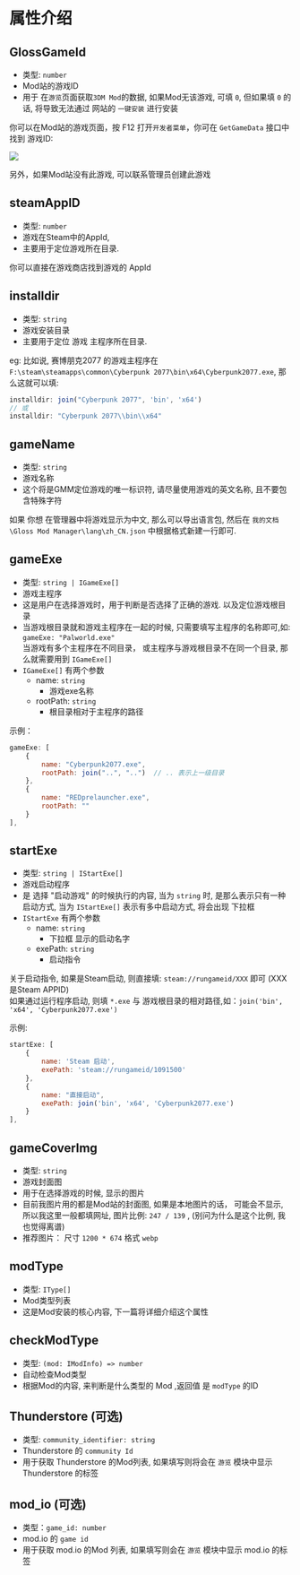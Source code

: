 

# 属性介绍

## GlossGameId 
- 类型: `number`
- Mod站的游戏ID
- 用于 在`游览`页面获取`3DM Mod`的数据, 如果Mod无该游戏, 可填 `0`, 但如果填 `0` 的话, 将导致无法通过 网站的 `一键安装` 进行安装

你可以在Mod站的游戏页面，按 F12 打开`开发者菜单`，你可在 `GetGameData` 接口中找到 游戏ID:

![](https://mod.3dmgame.com/static/upload/mod/202401/MOD65af2f06e8716.png@webp)


另外，如果Mod站没有此游戏, 可以联系管理员创建此游戏

## steamAppID
- 类型: `number`
- 游戏在Steam中的AppId, 
- 主要用于定位游戏所在目录.

你可以直接在游戏商店找到游戏的 AppId 

## installdir
- 类型: `string`
- 游戏安装目录
- 主要用于定位 游戏 主程序所在目录.

eg:
比如说, 赛博朋克2077 的游戏主程序在 `F:\steam\steamapps\common\Cyberpunk 2077\bin\x64\Cyberpunk2077.exe`, 那么这就可以填:
```ts
installdir: join("Cyberpunk 2077", 'bin', 'x64')
// 或
installdir: "Cyberpunk 2077\\bin\\x64"
```

## gameName
- 类型: `string`
- 游戏名称
- 这个将是GMM定位游戏的唯一标识符, 请尽量使用游戏的英文名称, 且不要包含特殊字符

如果 你想 在管理器中将游戏显示为中文, 那么可以导出语言包, 然后在 `我的文档\Gloss Mod Manager\lang\zh_CN.json` 中根据格式新建一行即可. 

## gameExe
- 类型: `string | IGameExe[]`
- 游戏主程序
- 这是用户在选择游戏时，用于判断是否选择了正确的游戏. 以及定位游戏根目录
- 当游戏根目录就和游戏主程序在一起的时候, 只需要填写主程序的名称即可,如: `gameExe: "Palworld.exe"`  
  当游戏有多个主程序在不同目录， 或主程序与游戏根目录不在同一个目录, 那么就需要用到 `IGameExe[]`
- `IGameExe[]` 有两个参数
  - name: `string`
    - 游戏exe名称
  - rootPath: `string`
    - 根目录相对于主程序的路径

示例：
```js
gameExe: [
    {
        name: "Cyberpunk2077.exe",
        rootPath: join("..", "..")  // .. 表示上一级目录
    },
    {
        name: "REDprelauncher.exe",
        rootPath: ""
    }
],
```

## startExe
- 类型: `string | IStartExe[]`
- 游戏启动程序
- 是 选择 "启动游戏" 的时候执行的内容, 当为 `string` 时, 是那么表示只有一种启动方式, 当为 `IStartExe[]` 表示有多中启动方式, 将会出现 下拉框 
-  `IStartExe` 有两个参数
   - name: `string`
     - 下拉框 显示的启动名字
   - exePath: `string`
     - 启动指令

关于启动指令, 
如果是Steam启动, 则直接填: `steam://rungameid/XXX` 即可 (XXX 是Steam APPID)  
如果通过运行程序启动, 则填 `*.exe` 与 游戏根目录的相对路径,如：`join('bin', 'x64', 'Cyberpunk2077.exe')` 

示例:
```js
startExe: [
    {
        name: 'Steam 启动',
        exePath: 'steam://rungameid/1091500'
    },
    {
        name: "直接启动",
        exePath: join('bin', 'x64', 'Cyberpunk2077.exe')
    }
],
```

## gameCoverImg
- 类型: `string`
- 游戏封面图
- 用于在选择游戏的时候, 显示的图片
- 目前我图片用的都是Mod站的封面图, 如果是本地图片的话， 可能会不显示, 所以我这里一般都填网址, 图片比例: `247 / 139` , (别问为什么是这个比例, 我也觉得离谱) 
- 推荐图片： 尺寸 `1200 * 674` 格式 `webp`

## modType
- 类型: `IType[]`
- Mod类型列表
- 这是Mod安装的核心内容, 下一篇将详细介绍这个属性

## checkModType
- 类型: `(mod: IModInfo) => number`
- 自动检查Mod类型
- 根据Mod的内容, 来判断是什么类型的 Mod ,返回值 是 `modType` 的ID

## Thunderstore (可选)
- 类型: `community_identifier: string`
- Thunderstore 的 `community Id`
- 用于获取 Thunderstore 的Mod列表, 如果填写则将会在 `游览` 模块中显示 Thunderstore 的标签

## mod_io (可选)
- 类型：`game_id: number`
- mod.io 的 `game id`
- 用于获取  mod.io 的Mod 列表, 如果填写则会在 `游览` 模块中显示 mod.io 的标签

